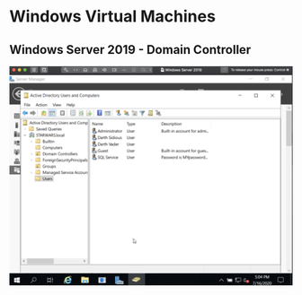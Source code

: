 # Windows Virtual Machines

## Windows Server 2019 - Domain Controller
![Server1](https://github.com/echo1225/Win_VMs/blob/master/ws1.png)
